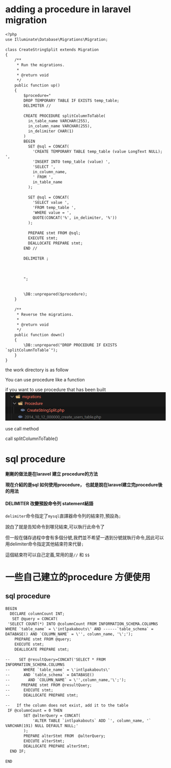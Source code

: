 # adding a procedure in laravel migration

```
<?php
use Illuminate\Database\Migrations\Migration;

class CreateStringSplit extends Migration
{
    /**
     * Run the migrations.
     *
     * @return void
     */
    public function up()
    {
        $procedure="
        DROP TEMPORARY TABLE IF EXISTS temp_table;
        DELIMITER //
      
        CREATE PROCEDURE splitColumnToTable(
          in_table_name VARCHAR(255),
          in_column_name VARCHAR(255),
          in_delimiter CHAR(1)
        )
        BEGIN
          SET @sql = CONCAT(
            'CREATE TEMPORARY TABLE temp_table (value LongText NULL); ',
            'INSERT INTO temp_table (value) ',
            'SELECT ',
            in_column_name,
            ' FROM ',
            in_table_name
          );
          
          SET @sql = CONCAT(
            'SELECT value ',
            'FROM temp_table ',
            'WHERE value = ',
            QUOTE(CONCAT('%', in_delimiter, '%'))
          );
          
          PREPARE stmt FROM @sql;
          EXECUTE stmt;
          DEALLOCATE PREPARE stmt;
        END //
        
        DELIMITER ;
        

     
        ";

  
        \DB::unprepared($procedure);
    }
  
    /**
     * Reverse the migrations.
     *
     * @return void
     */
    public function down()
    {
        \DB::unprepared("DROP PROCEDURE IF EXISTS `splitColumnToTable`");
    }
}

```
the work directory is as follow 

You can use procedure like a function

if you want to use procedure that has been built
![Alt text](image.png)

use call method

call splitColumnToTable()


# sql procedure

 **剛剛的做法是在laravel 建立 procedure的方法**

 **現在介紹的是sql 如何使用procedure， 也就是說在laravel建立完procedure後 的用法**



#### DELIMITER 改變預設命令列 statement結語

``delimiter``命令指定了``mysql``直譯器命令列的結束符,預設為``;``

說白了就是告知命令到哪兒結束,可以執行此命令了

 

但一般在儲存過程中會有多個分號,我們並不希望一遇到分號就執行命令,因此可以用delimiter命令指定其他結束符來代替``;``

這個結束符可以自己定義,常用的是``//`` 和 ``$$``

# 一些自己建立的procedure 方便使用

## sql procedure
```
BEGIN
  DECLARE columnCount INT;
   SET @query = CONCAT(
 'SELECT COUNT(*) INTO @columnCount FROM INFORMATION_SCHEMA.COLUMNS WHERE `table_name` = \'intlpakabouts\' AND ------`table_schema` = DATABASE() AND `COLUMN_NAME` = \'', column_name, '\';');
    PREPARE stmt FROM @query;
    EXECUTE stmt;
    DEALLOCATE PREPARE stmt;

--    SET @resultQuery=CONCAT('SELECT * FROM INFORMATION_SCHEMA.COLUMNS
--     	WHERE `table_name` = \'intlpakabouts\'
--      AND `table_schema` = DATABASE()
--        AND `COLUMN_NAME` = \'',column_name,'\';');
--     PREPARE stmt FROM @resultQuery;
--      EXECUTE stmt;
--      DEALLOCATE PREPARE stmt;

--   If the column does not exist, add it to the table
 IF @columnCount = 0 THEN
        SET @alterQuery = CONCAT(
            'ALTER TABLE `intlpakabouts` ADD `', column_name, '` VARCHAR(191) NULL DEFAULT NULL;'
        );
        PREPARE alterStmt FROM  @alterQuery;
        EXECUTE alterStmt;
        DEALLOCATE PREPARE alterStmt;
  END IF;

END
```


